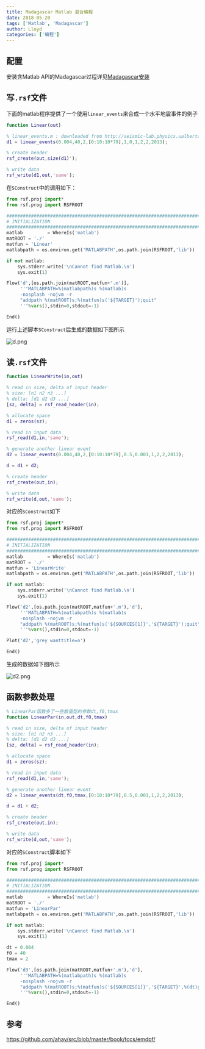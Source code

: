 ```yaml
---
title: Madagascar Matlab 混合编程
date: 2018-05-20
tags: ['Matlab', 'Madagascar']
author: Lloyd
categories: ['编程']
---
```


## 配置
安装含Matlab API的Madagascar过程详见[Madagascar安装](http://nickwhyy.top/awesome-installation/posts/Madagascar.html)

## 写`.rsf`文件
下面的matlab程序提供了一个使用`linear_events`来合成一个水平地震事件的例子 
```matlab
function Linear(out)

% linear_events.m : downloaded from http://seismic-lab.physics.ualberta.ca/
d1 = linear_events(0.004,40,2,[0:10:10*79],1,0,1,2,2,2013);

% create header
rsf_create(out,size(d1)');

% write data
rsf_write(d1,out,'same');
```
在`SConstruct`中的调用如下：
```python
from rsf.proj import*
from rsf.prog import RSFROOT

########################################################################
# INITIALIZATION
########################################################################
matlab         = WhereIs('matlab')
matROOT = './'
matfun = 'Linear'
matlabpath = os.environ.get('MATLABPATH',os.path.join(RSFROOT,'lib'))

if not matlab:
    sys.stderr.write('\nCannot find Matlab.\n')
    sys.exit(1)

Flow('d',[os.path.join(matROOT,matfun+'.m')],
     '''MATLABPATH=%(matlabpath)s %(matlab)s
     -nosplash -nojvm -r
     "addpath %(matROOT)s;%(matfun)s('${TARGET}');quit"
     '''%vars(),stdin=0,stdout=-1)

End()
```
运行上述脚本`SConstruct`后生成的数据如下图所示

![d.png](https://upload-images.jianshu.io/upload_images/1703880-e3e4b4625022f8a9.png?imageMogr2/auto-orient/strip%7CimageView2/2/w/1240)

## 读`.rsf`文件
```matlab
function LinearWrite(in,out)

% read in size, delta of input header
% size: [n1 n2 n3 ...]
% delta: [d1 d2 d3 ...]
[sz, delta] = rsf_read_header(in);

% allocate space
d1 = zeros(sz);

% read in input data
rsf_read(d1,in,'same');

% generate another linear event
d2 = linear_events(0.004,40,2,[0:10:10*79],0.5,0.001,1,2,2,2013);

d = d1 + d2;

% create header
rsf_create(out,in);

% write data
rsf_write(d,out,'same');
```
对应的`SConstruct`如下
```python
from rsf.proj import*
from rsf.prog import RSFROOT

########################################################################
# INITIALIZATION
########################################################################
matlab         = WhereIs('matlab')
matROOT = './'
matfun = 'LinearWrite'
matlabpath = os.environ.get('MATLABPATH',os.path.join(RSFROOT,'lib'))

if not matlab:
    sys.stderr.write('\nCannot find Matlab.\n')
    sys.exit(1)

Flow('d2',[os.path.join(matROOT,matfun+'.m'),'d'],
     '''MATLABPATH=%(matlabpath)s %(matlab)s
     -nosplash -nojvm -r
     "addpath %(matROOT)s;%(matfun)s('${SOURCES[1]}','${TARGET}');quit"
     '''%vars(),stdin=0,stdout=-1)

Plot('d2','grey wanttitle=n')

End()
```

生成的数据如下图所示

![d2.png](https://upload-images.jianshu.io/upload_images/1703880-3dbfd5b92f0d9aa6.png?imageMogr2/auto-orient/strip%7CimageView2/2/w/1240)

## 函数参数处理
```matlab
% LinearPar函数多了一些数值型的参数dt,f0,tmax
function LinearPar(in,out,dt,f0,tmax)

% read in size, delta of input header
% size: [n1 n2 n3 ...]
% delta: [d1 d2 d3 ...]
[sz, delta] = rsf_read_header(in);

% allocate space
d1 = zeros(sz);

% read in input data
rsf_read(d1,in,'same');

% generate another linear event
d2 = linear_events(dt,f0,tmax,[0:10:10*79],0.5,0.001,1,2,2,2013);

d = d1 + d2;

% create header
rsf_create(out,in);

% write data
rsf_write(d,out,'same');
```
对应的`SConstruct`脚本如下
```python
from rsf.proj import*
from rsf.prog import RSFROOT

########################################################################
# INITIALIZATION
########################################################################
matlab         = WhereIs('matlab')
matROOT = './'
matfun = 'LinearPar'
matlabpath = os.environ.get('MATLABPATH',os.path.join(RSFROOT,'lib'))

if not matlab:
    sys.stderr.write('\nCannot find Matlab.\n')
    sys.exit(1)

dt = 0.004
f0 = 40
tmax = 2

Flow('d3',[os.path.join(matROOT,matfun+'.m'),'d'],
     '''MATLABPATH=%(matlabpath)s %(matlab)s
     -nosplash -nojvm -r
     "addpath %(matROOT)s;%(matfun)s('${SOURCES[1]}','${TARGET}',%(dt)g,%(f0)g,%(tmax)g);quit"
     '''%vars(),stdin=0,stdout=-1)

End()
```

## 参考
https://github.com/ahay/src/blob/master/book/tccs/emdpf/



